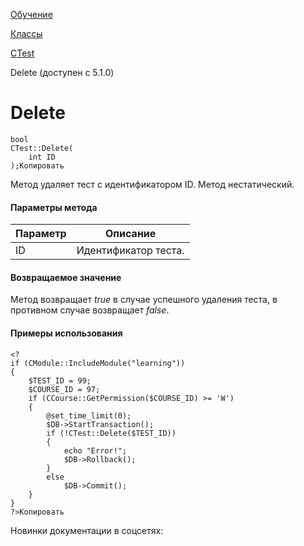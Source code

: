 [Обучение](/api_help/learning/index.php)

[Классы](/api_help/learning/classes/index.php)

[CTest](/api_help/learning/classes/ctest/index.php)

Delete (доступен с 5.1.0)

Delete
======

```
bool
CTest::Delete(
	int ID
);Копировать
```

Метод удаляет тест с идентификатором ID. Метод нестатический.

#### Параметры метода

| Параметр | Описание |
| --- | --- |
| ID | Идентификатор теста. |

#### Возвращаемое значение

Метод возвращает *true* в случае успешного удаления теста, в противном случае возвращает *false*.

#### Примеры использования

```
<?
if (CModule::IncludeModule("learning"))
{
	$TEST_ID = 99;
	$COURSE_ID = 97;
	if (CCourse::GetPermission($COURSE_ID) >= 'W')
	{
		@set_time_limit(0);
		$DB->StartTransaction();
		if (!CTest::Delete($TEST_ID))
		{
			echo "Error!";
			$DB->Rollback();
		}
		else
			$DB->Commit();
	}
}
?>Копировать
```

Новинки документации в соцсетях: